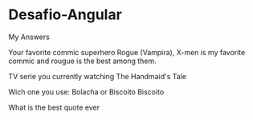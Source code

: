 # Desafio-Angular

My Answers 

Your favorite commic superhero
Rogue (Vampira), X-men is my favorite commic and rougue is the best among them.

TV serie you currently watching
The Handmaid's Tale

Wich one you use: Bolacha or Biscoito
Biscoito

What is the best quote ever

